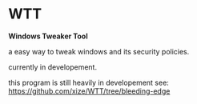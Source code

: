# WTT
**Windows Tweaker Tool**

a easy way to tweak windows and its security policies.

currently in developement.

this program is still heavily in developement see:
https://github.com/xize/WTT/tree/bleeding-edge
